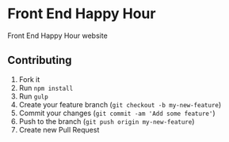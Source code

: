 # Front End Happy Hour
Front End Happy Hour website

## Contributing
1. Fork it
2. Run `npm install`
3. Run `gulp`
4. Create your feature branch (`git checkout -b my-new-feature`)
5. Commit your changes (`git commit -am 'Add some feature'`)
6. Push to the branch (`git push origin my-new-feature`)
7. Create new Pull Request